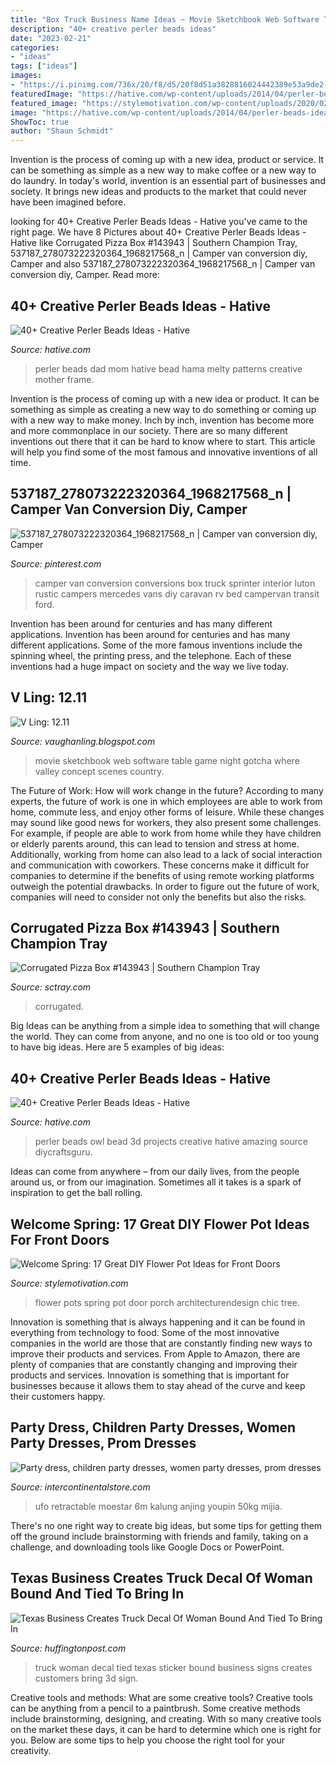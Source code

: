 ```yaml
---
title: "Box Truck Business Name Ideas ~ Movie Sketchbook Web Software Table Game Night Gotcha Where Valley Concept Scenes Country"
description: "40+ creative perler beads ideas"
date: "2023-02-21"
categories:
- "ideas"
tags: ["ideas"]
images:
- "https://i.pinimg.com/736x/20/f8/d5/20f8d51a3828816024442389e53a9de2--camper-van-conversions-box-van-conversion.jpg"
featuredImage: "https://hative.com/wp-content/uploads/2014/04/perler-beads-ideas/16-i-love-mom-and-dad.jpg"
featured_image: "https://stylemotivation.com/wp-content/uploads/2020/02/27-front-door-flower-pots-ideas-homebnc-982x1400.jpg"
image: "https://hative.com/wp-content/uploads/2014/04/perler-beads-ideas/31-owl-perler-beads.jpg"
ShowToc: true
author: "Shaun Schmidt"
---
```



Invention is the process of coming up with a new idea, product or service. It can be something as simple as a new way to make coffee or a new way to do laundry. In today's world, invention is an essential part of businesses and society. It brings new ideas and products to the market that could never have been imagined before.

	

		
looking for 40+ Creative Perler Beads Ideas - Hative you've came to the right page. We have 8 Pictures about 40+ Creative Perler Beads Ideas - Hative like Corrugated Pizza Box #143943 | Southern Champion Tray, 537187_278073222320364_1968217568_n | Camper van conversion diy, Camper and also 537187_278073222320364_1968217568_n | Camper van conversion diy, Camper. Read more:
		
    
## 40+ Creative Perler Beads Ideas - Hative

<img loading=lazy src="https://hative.com/wp-content/uploads/2014/04/perler-beads-ideas/16-i-love-mom-and-dad.jpg" onerror="this.onerror=null;this.src='https://tse2.mm.bing.net/th?id=OIP.E6nnmZ6yX-xBzdeGNqYxaAHaGA&amp;pid=15.1';" alt="40+ Creative Perler Beads Ideas - Hative">

_Source: hative.com_

>perler beads dad mom hative bead hama melty patterns creative mother frame. 

	

Invention is the process of coming up with a new idea or product. It can be something as simple as creating a new way to do something or coming up with a new way to make money. Inch by inch, invention has become more and more commonplace in our society. There are so many different inventions out there that it can be hard to know where to start. This article will help you find some of the most famous and innovative inventions of all time.

    
## 537187_278073222320364_1968217568_n | Camper Van Conversion Diy, Camper

<img loading=lazy src="https://i.pinimg.com/736x/20/f8/d5/20f8d51a3828816024442389e53a9de2--camper-van-conversions-box-van-conversion.jpg" onerror="this.onerror=null;this.src='https://tse3.mm.bing.net/th?id=OIP.Zq0LQ2IqpphBzVOj2NcByAHaJ4&amp;pid=15.1';" alt="537187_278073222320364_1968217568_n | Camper van conversion diy, Camper">

_Source: pinterest.com_

>camper van conversion conversions box truck sprinter interior luton rustic campers mercedes vans diy caravan rv bed campervan transit ford. 

	

Invention has been around for centuries and has many different applications.
Invention has been around for centuries and has many different applications. Some of the more famous inventions include the spinning wheel, the printing press, and the telephone. Each of these inventions had a huge impact on society and the way we live today.

    
## V Ling: 12.11

<img loading=lazy src="https://1.bp.blogspot.com/-wx4dVplWwsY/Tu6N4kgenkI/AAAAAAAAEi0/L2DwvqHbCao/s1600/gotcha.jpg" onerror="this.onerror=null;this.src='https://tse4.mm.bing.net/th?id=OIP.-kajhPrMZ8bzi2Sk_UMnSgHaEj&amp;pid=15.1';" alt="V Ling: 12.11">

_Source: vaughanling.blogspot.com_

>movie sketchbook web software table game night gotcha where valley concept scenes country. 

	

The Future of Work: How will work change in the future?
According to many experts, the future of work is one in which employees are able to work from home, commute less, and enjoy other forms of leisure. While these changes may sound like good news for workers, they also present some challenges. For example, if people are able to work from home while they have children or elderly parents around, this can lead to tension and stress at home. Additionally, working from home can also lead to a lack of social interaction and communication with coworkers. These concerns make it difficult for companies to determine if the benefits of using remote working platforms outweigh the potential drawbacks. In order to figure out the future of work, companies will need to consider not only the benefits but also the risks.

    
## Corrugated Pizza Box #143943 | Southern Champion Tray

<img loading=lazy src="https://www.sctray.com/images/uploads/3D/788/p1100238_sml.jpg" onerror="this.onerror=null;this.src='https://tse3.mm.bing.net/th?id=OIP.1EfqMW0vqO7O-eLrYMZIrwHaFj&amp;pid=15.1';" alt="Corrugated Pizza Box #143943 | Southern Champion Tray">

_Source: sctray.com_

>corrugated. 

	

Big Ideas can be anything from a simple idea to something that will change the world. They can come from anyone, and no one is too old or too young to have big ideas. Here are 5 examples of big ideas: 

    
## 40+ Creative Perler Beads Ideas - Hative

<img loading=lazy src="https://hative.com/wp-content/uploads/2014/04/perler-beads-ideas/31-owl-perler-beads.jpg" onerror="this.onerror=null;this.src='https://tse1.mm.bing.net/th?id=OIP.U3Mtwd-ryfCBJqXOcNyC7AHaJK&amp;pid=15.1';" alt="40+ Creative Perler Beads Ideas - Hative">

_Source: hative.com_

>perler beads owl bead 3d projects creative hative amazing source diycraftsguru. 

	

Ideas can come from anywhere – from our daily lives, from the people around us, or from our imagination. Sometimes all it takes is a spark of inspiration to get the ball rolling.

    
## Welcome Spring: 17 Great DIY Flower Pot Ideas For Front Doors

<img loading=lazy src="https://stylemotivation.com/wp-content/uploads/2020/02/27-front-door-flower-pots-ideas-homebnc-982x1400.jpg" onerror="this.onerror=null;this.src='https://tse3.mm.bing.net/th?id=OIP.HbZkEkHS8XryGlMXeuMZDAHaKj&amp;pid=15.1';" alt="Welcome Spring: 17 Great DIY Flower Pot Ideas for Front Doors">

_Source: stylemotivation.com_

>flower pots spring pot door porch architecturendesign chic tree. 

	

Innovation is something that is always happening and it can be found in everything from technology to food. Some of the most innovative companies in the world are those that are constantly finding new ways to improve their products and services. From Apple to Amazon, there are plenty of companies that are constantly changing and improving their products and services. Innovation is something that is important for businesses because it allows them to stay ahead of the curve and keep their customers happy.

    
## Party Dress, Children Party Dresses, Women Party Dresses, Prom Dresses

<img loading=lazy src="https://ae01.alicdn.com/kf/HTB1y2Tjahz1gK0jSZSgq6yvwpXax.jpg" onerror="this.onerror=null;this.src='https://tse1.mm.bing.net/th?id=OIP.FW9wVB3PuDTqrLpLD7ydnQHaNJ&amp;pid=15.1';" alt="Party dress, children party dresses, women party dresses, prom dresses">

_Source: intercontinentalstore.com_

>ufo retractable moestar 6m kalung anjing youpin 50kg mijia. 

	

There's no one right way to create big ideas, but some tips for getting them off the ground include brainstorming with friends and family, taking on a challenge, and downloading tools like Google Docs or PowerPoint.

    
## Texas Business Creates Truck Decal Of Woman Bound And Tied To Bring In

<img loading=lazy src="http://i.huffpost.com/gen/1339236/images/o-TRUCK-DECALE-WOMAN-facebook.jpg" onerror="this.onerror=null;this.src='https://tse4.mm.bing.net/th?id=OIP.AJdm2fQAdp9iVc5QZnY6WQHaD4&amp;pid=15.1';" alt="Texas Business Creates Truck Decal Of Woman Bound And Tied To Bring In">

_Source: huffingtonpost.com_

>truck woman decal tied texas sticker bound business signs creates customers bring 3d sign. 

	

Creative tools and methods: What are some creative tools?
Creative tools can be anything from a pencil to a paintbrush. Some creative methods include brainstorming, designing, and creating. With so many creative tools on the market these days, it can be hard to determine which one is right for you. Below are some tips to help you choose the right tool for your creativity.

